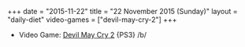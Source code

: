 +++
date = "2015-11-22"
title = "22 November 2015 (Sunday)"
layout = "daily-diet"
video-games = ["devil-may-cry-2"]
+++


* Video Game: [Devil May Cry 2](/video-games/devil-may-cry-2) {PS3} /b/